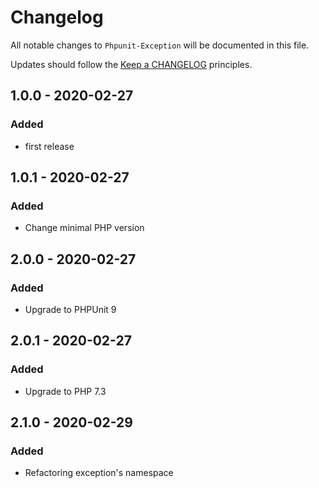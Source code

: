 # Changelog

All notable changes to `Phpunit-Exception` will be documented in this file.

Updates should follow the [Keep a CHANGELOG](http://keepachangelog.com/) principles.

## 1.0.0 - 2020-02-27

### Added

- first release

## 1.0.1 - 2020-02-27

### Added

- Change minimal PHP version

## 2.0.0 - 2020-02-27

### Added

- Upgrade to PHPUnit 9

## 2.0.1 - 2020-02-27

### Added

- Upgrade to PHP 7.3

## 2.1.0 - 2020-02-29

### Added

- Refactoring exception's namespace

